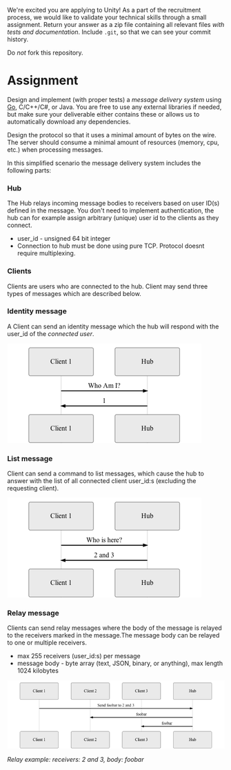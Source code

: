 We're excited you are applying to Unity! As a part of the recruitment process, we would like to validate your technical skills through a small assignment. Return your answer as a zip file containing all relevant files _with tests and documentation_. Include `.git`, so that we can see your commit history.

Do *not* fork this repository.

# Assignment

Design and implement (with proper tests) a _message delivery system_ using [Go](http://golang.org/), C/C++/C#, or Java. You are free to use any external libraries if needed, but make sure your deliverable either contains these or allows us to automatically download any dependencies.

Design the protocol so that it uses a minimal amount of bytes on the wire. The server should consume a minimal amount of resources (memory, cpu, etc.) when processing messages.

In this simplified scenario the message delivery system includes the following parts:

### Hub

The Hub relays incoming message bodies to receivers based on user ID(s) defined in the message. You don't need to implement authentication, the hub can for example assign arbitrary (unique) user id to the clients as they connect.

- user_id - unsigned 64 bit integer
- Connection to hub must be done using pure TCP. Protocol doesnt require multiplexing.

### Clients

Clients are users who are connected to the hub. Client may send three types of messages which are described below.

### Identity message

A Client can send an identity message which the hub will respond with the user_id of the _connected user_.

![Identity](https://raw.githubusercontent.com/Everyplay/developer-assignment-backend/master/identity.seq.png)

### List message

Client can send a command to list messages, which cause the hub to answer with the list of all connected client user_id:s (excluding the requesting client).

![List](https://raw.githubusercontent.com/Everyplay/developer-assignment-backend/master/list.seq.png)

### Relay message

Clients can send relay messages where the body of the message is relayed to the receivers marked in the message.The message body can be relayed to one or multiple receivers.

- max 255 receivers (user_id:s) per message
- message body - byte array (text, JSON, binary, or anything), max length 1024 kilobytes

![Relay](https://raw.githubusercontent.com/Everyplay/developer-assignment-backend/master/relay.seq.png)

*Relay example: receivers: 2 and 3, body: foobar*

